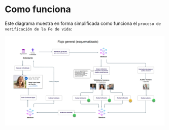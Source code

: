 # Como funciona 

Este diagrama muestra en forma simplificada como funciona el `proceso de verificación de la Fe de vida`:

![](../images/General_Flow_Diagram.png)

